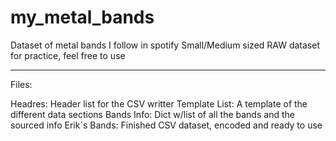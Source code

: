 # my_metal_bands
Dataset of metal bands I follow in spotify
Small/Medium sized RAW dataset for practice, feel free to use

---------------------------

Files:

Headres: Header list for the CSV writter 
Template List: A template of the different data sections
Bands Info: Dict w/list of all the bands and the sourced info
Erik´s Bands: Finished CSV dataset, encoded and ready to use
